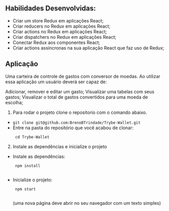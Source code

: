 ## Habilidades Desenvolvidas: ##

- Criar um store Redux em aplicações React;
- Criar reducers no Redux em aplicações React;
- Criar actions no Redux em aplicações React;
- Criar dispatchers no Redux em aplicações React;
- Conectar Redux aos componentes React;
- Criar actions assíncronas na sua aplicação React que faz uso de Redux;

## Aplicação ##

Uma carteira de controle de gastos com conversor de moedas.
Ao utilizar essa aplicação um usuário deverá ser capaz de:

Adicionar, remover e editar um gasto;
Visualizar uma tabelas com seus gastos;
Visualizar o total de gastos convertidos para uma moeda de escolha;

1. Para rodar o projeto clone o repositorio com o comando abaixo.

- `git clone git@github.com:BrenoBTrindade/Trybe-Wallet.git`
- Entre na pasta do repositório que você acabou de clonar:
  ```
   cd Trybe-Wallet
  ```
2. Instale as dependências e inicialize o projeto

- Instale as dependências:
  ```
   npm install
   
  ``` 
- Inicialize o projeto:
  ```
   npm start 
   
  ```
   (uma nova página deve abrir no seu navegador com um texto simples)

